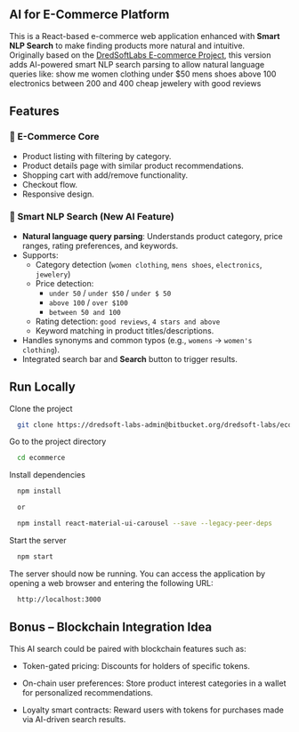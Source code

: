 ## AI for E-Commerce Platform

This is a React-based e-commerce web application enhanced with **Smart NLP Search** to make finding products more natural and intuitive.  
Originally based on the [DredSoftLabs E-commerce Project](https://bitbucket.org/dredsoftlabs/ecommerce/src/main), this version adds AI-powered smart NLP search parsing to allow natural language queries like:
show me women clothing under $50
mens shoes above 100
electronics between 200 and 400
cheap jewelery with good reviews

## Features

### 🛒 E-Commerce Core
- Product listing with filtering by category.
- Product details page with similar product recommendations.
- Shopping cart with add/remove functionality.
- Checkout flow.
- Responsive design.

### 🧠 Smart NLP Search (New AI Feature)
- **Natural language query parsing**: Understands product category, price ranges, rating preferences, and keywords.
- Supports:
  - Category detection (`women clothing`, `mens shoes`, `electronics`, `jewelery`)
  - Price detection:
    - `under 50` / `under $50` / `under $ 50`
    - `above 100` / `over $100`
    - `between 50 and 100`
  - Rating detection: `good reviews`, `4 stars and above`
  - Keyword matching in product titles/descriptions.
- Handles synonyms and common typos (e.g., `womens` → `women's clothing`).
- Integrated search bar and **Search** button to trigger results.


## Run Locally

Clone the project

```bash
  git clone https://dredsoft-labs-admin@bitbucket.org/dredsoft-labs/ecommerce.git
```

Go to the project directory

```bash
  cd ecommerce
```

Install dependencies

```bash
  npm install

  or 

  npm install react-material-ui-carousel --save --legacy-peer-deps
```

Start the server

```bash
  npm start
```

The server should now be running. You can access the application by opening a web browser and entering the following URL:

```bash
  http://localhost:3000
```

## Bonus – Blockchain Integration Idea
This AI search could be paired with blockchain features such as:

- Token-gated pricing: Discounts for holders of specific tokens.

- On-chain user preferences: Store product interest categories in a wallet for personalized recommendations.

- Loyalty smart contracts: Reward users with tokens for purchases made via AI-driven search results.